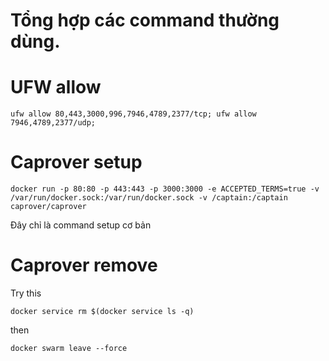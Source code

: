 # Tổng hợp các command thường dùng.

# UFW allow
```
ufw allow 80,443,3000,996,7946,4789,2377/tcp; ufw allow 7946,4789,2377/udp;
```
# Caprover setup
```
docker run -p 80:80 -p 443:443 -p 3000:3000 -e ACCEPTED_TERMS=true -v /var/run/docker.sock:/var/run/docker.sock -v /captain:/captain caprover/caprover
```
Đây chỉ là command setup cơ bản
# Caprover remove
Try this
```
docker service rm $(docker service ls -q)
```
then
```
docker swarm leave --force
```
